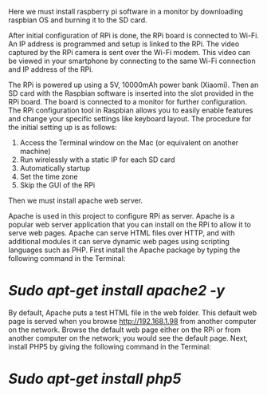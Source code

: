Here we must install raspberry pi software in a monitor by downloading raspbian OS and burning it to the SD card.

After initial configuration of RPi is done, the RPi board is connected to Wi-Fi. An IP address is programmed and setup is linked to the RPi. The video captured by the RPi camera is sent over the Wi-Fi modem. This video can be viewed in your smartphone by connecting to the same Wi-Fi connection and IP address of the RPi.

The RPi is powered up using a 5V, 10000mAh power bank (Xiaomi). Then an SD card with the Raspbian software is inserted into the slot provided in the RPi board. The board is connected to a monitor for further configuration. The RPi configuration tool in Raspbian allows you to easily enable features and change your specific settings like keyboard layout. The procedure for the initial setting up is as follows:

1. Access the Terminal window on the Mac (or equivalent on another machine)
2. Run wirelessly with a static IP for each SD card
3. Automatically startup
4. Set the time zone
5. Skip the GUI of the RPi


Then we must install apache web server. 

Apache is used in this project to configure RPi as server. Apache is a popular web server application that you can install on the RPi to allow it to serve web pages. Apache can serve HTML files over HTTP, and with additional modules it can serve dynamic web pages using scripting languages such as PHP. First install the Apache package by typing the following command in the Terminal:

# ***Sudo apt-get install apache2 -y***

By default, Apache puts a test HTML file in the web folder. This default web page is served when you browse http://192.168.1.98 from another computer on the network. Browse the default web page either on the RPi or from another computer on the network; you would see the default page. Next, install PHP5 by giving the following command in the Terminal:

# ***Sudo apt-get install php5***
